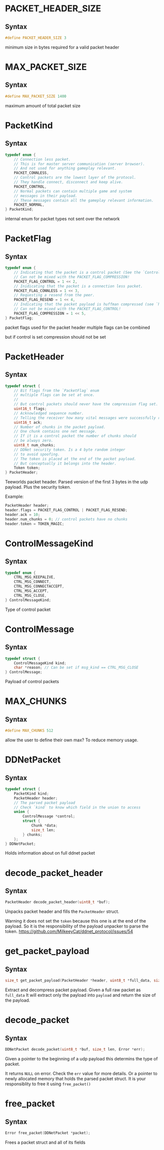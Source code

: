 # PACKET_HEADER_SIZE

## Syntax

```C
#define PACKET_HEADER_SIZE 3
```

minimum size in bytes required for a valid packet header

# MAX_PACKET_SIZE

## Syntax

```C
#define MAX_PACKET_SIZE 1400
```

maximum amount of total packet size

# PacketKind

## Syntax

```C
typedef enum {
	// Connection less packet.
	// This is for master server communication (server browser).
	// And not used for anything gameplay relevant.
	PACKET_CONNLESS,
	// Control packets are the lowest layer of the protocol.
	// They handle connect, disconnect and keep alive.
	PACKET_CONTROL,
	// Normal packets can contain multiple game and system
	// messages in their payload.
	// These messages contain all the gameplay relevant information.
	PACKET_NORMAL,
} PacketKind;
```

internal enum for packet types
not sent over the network

# PacketFlag

## Syntax

```C
typedef enum {
	// Indicating that the packet is a control packet (See the `ControlMessage` struct)
	// Can not be mixed with the PACKET_FLAG_COMPRESSION!
	PACKET_FLAG_CONTROL = 1 << 2,
	// Inidicating that the packet is a connection less packet.
	PACKET_FLAG_CONNLESS = 1 << 3,
	// Requesting a resend from the peer.
	PACKET_FLAG_RESEND = 1 << 4,
	// Indicating that the packet payload is huffman compressed (see `huffman_decompress()`)
	// Can not be mixed with the PACKET_FLAG_CONTROL!
	PACKET_FLAG_COMPRESSION = 1 << 5,
} PacketFlag;
```

packet flags
used for the packet header
multiple flags can be combined

but if control is set compression should not be set

# PacketHeader

## Syntax

```C
typedef struct {
	// Bit flags from the `PacketFlag` enum
	// multiple flags can be set at once.
	//
	// But control packets should never have the compression flag set.
	uint16_t flags;
	// Acknowledged sequence number.
	// Telling the receiver how many vital messages were successfully received.
	uint16_t ack;
	// Number of chunks in the packet payload.
	// One chunk contains one net message.
	// If it is a control packet the number of chunks should
	// be always zero.
	uint8_t num_chunks;
	// DDNet security token. Is a 4 byte random integer
	// to avoid spoofing.
	// The token is placed at the end of the packet payload.
	// But conceptually it belongs into the header.
	Token token;
} PacketHeader;
```

Teeworlds packet header.
Parsed version of the first 3 bytes in
the udp payload.
Plus the security token.

Example:

```C
PacketHeader header;
header.flags = PACKET_FLAG_CONTROL | PACKET_FLAG_RESEND;
header.ack = 10;
header.num_chunks = 0; // control packets have no chunks
header.token = TOKEN_MAGIC;
```

# ControlMessageKind

## Syntax

```C
typedef enum {
	CTRL_MSG_KEEPALIVE,
	CTRL_MSG_CONNECT,
	CTRL_MSG_CONNECTACCEPT,
	CTRL_MSG_ACCEPT,
	CTRL_MSG_CLOSE,
} ControlMessageKind;
```

Type of control packet

# ControlMessage

## Syntax

```C
typedef struct {
	ControlMessageKind kind;
	char *reason; // Can be set if msg_kind == CTRL_MSG_CLOSE
} ControlMessage;
```

Payload of control packets

# MAX_CHUNKS

## Syntax

```C
#define MAX_CHUNKS 512
```

allow the user to define their own max? To reduce memory usage.

# DDNetPacket

## Syntax

```C
typedef struct {
	PacketKind kind;
	PacketHeader header;
	// The parsed packet payload
	// Check `kind` to know which field in the union to access
	union {
		ControlMessage *control;
		struct {
			Chunk *data;
			size_t len;
		} chunks;
	};
} DDNetPacket;
```

Holds information about on full ddnet packet

# decode_packet_header

## Syntax

```C
PacketHeader decode_packet_header(uint8_t *buf);
```

Unpacks packet header and fills the `PacketHeader` struct.

Warning it does not set the `token` because this one is at the end of
the payload.
So it is the responsibility of the payload unpacker to parse the token.
https://github.com/MilkeeyCat/ddnet_protocol/issues/54

# get_packet_payload

## Syntax

```C
size_t get_packet_payload(PacketHeader *header, uint8_t *full_data, size_t full_len, uint8_t *payload, size_t payload_len, Error *err);
```

Extract and decompress packet payload.
Given a full raw packet as `full_data`
It will extract only the payload into `payload` and return the size of the payload.

# decode_packet

## Syntax

```C
DDNetPacket decode_packet(uint8_t *buf, size_t len, Error *err);
```

Given a pointer to the beginning of a udp payload
this determins the type of packet.

It returns `NULL` on error. Check the `err` value for more details.
Or a pointer to newly allocated memory that holds the parsed packet struct.
It is your responsiblity to free it using `free_packet()`

# free_packet

## Syntax

```C
Error free_packet(DDNetPacket *packet);
```

Frees a packet struct and all of its fields

